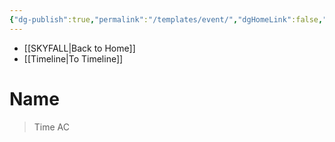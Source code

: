 ```yaml
---
{"dg-publish":true,"permalink":"/templates/event/","dgHomeLink":false,"dgPassFrontmatter":false}
---
```


- [[SKYFALL|Back to Home]]
- [[Timeline|To Timeline]]

# Name
>Time AC


